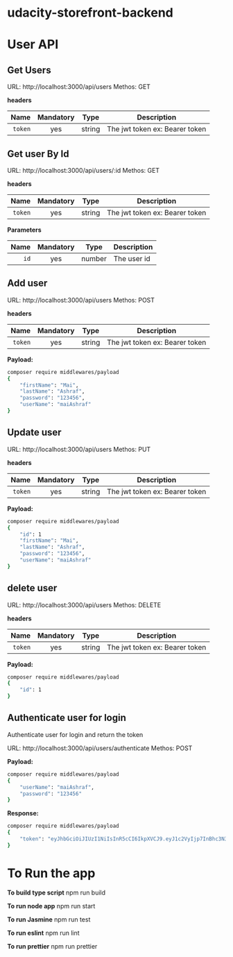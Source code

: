 # udacity-storefront-backend

# User API

## Get Users


URL: http://localhost:3000/api/users
Methos: GET


**headers**


|          Name | Mandatory |  Type   | Description                                                                                                                                                           |
| -------------:|:--------:|:-------:| --------------------------------------------------------------------------------------------------------------------------------------------------------------------- |
|     `token` | yes | string  | The jwt token ex: Bearer token            |

## Get user By Id


URL: http://localhost:3000/api/users/:id
Methos: GET


**headers**

|          Name | Mandatory |  Type   | Description                                                                                                                                                           |
| -------------:|:--------:|:-------:| --------------------------------------------------------------------------------------------------------------------------------------------------------------------- |
|     `token` | yes | string  | The jwt token ex: Bearer token            |


**Parameters**

|          Name | Mandatory |  Type   | Description                                                                                                                                                           |
| -------------:|:--------:|:-------:| --------------------------------------------------------------------------------------------------------------------------------------------------------------------- |
|     `id` | yes | number  | The user id             |


## Add user

URL: http://localhost:3000/api/users 
Methos: POST

**headers**

|          Name | Mandatory |  Type   | Description                                                                                                                                                           |
| -------------:|:--------:|:-------:| --------------------------------------------------------------------------------------------------------------------------------------------------------------------- |
|     `token` | yes | string  | The jwt token ex: Bearer token            |


**Payload:**
```sh
composer require middlewares/payload
{
    "firstName": "Mai",
    "lastName": "Ashraf",
    "password": "123456",
    "userName": "maiAshraf"
}
```

## Update user

URL: http://localhost:3000/api/users 
Methos: PUT

**headers**

|          Name | Mandatory |  Type   | Description                                                                                                                                                           |
| -------------:|:--------:|:-------:| --------------------------------------------------------------------------------------------------------------------------------------------------------------------- |
|     `token` | yes | string  | The jwt token ex: Bearer token            |


**Payload:**
```sh
composer require middlewares/payload
{
    "id": 1
    "firstName": "Mai",
    "lastName": "Ashraf",
    "password": "123456",
    "userName": "maiAshraf"
}
```

## delete user

URL: http://localhost:3000/api/users 
Methos: DELETE

**headers**

|          Name | Mandatory |  Type   | Description                                                                                                                                                           |
| -------------:|:--------:|:-------:| --------------------------------------------------------------------------------------------------------------------------------------------------------------------- |
|     `token` | yes | string  | The jwt token ex: Bearer token            |


**Payload:**
```sh
composer require middlewares/payload
{
    "id": 1
}
```

## Authenticate user for login

Authenticate user for login and return the token

URL: http://localhost:3000/api/users/authenticate 
Methos: POST

**Payload:**
```sh
composer require middlewares/payload
{
    "userName": "maiAshraf",
    "password": "123456"
}
```

**Response:**
```sh
composer require middlewares/payload
{
    "token": "eyJhbGciOiJIUzI1NiIsInR5cCI6IkpXVCJ9.eyJ1c2VyIjp7InBhc3N3b3JkIjoiJDJiJDEwJGhtN05rQmyczIxbEQvdFNHL3c5TXVmRUFhcEFmVzQuazF5UUdBNUdzWXYydWYzZ1ZIUzFXIn0sImlhdCI6MTY3MzE1MjY1N30.HsRUx9REVWoEQbyUunEA2N82R6pfh30BbM0aFYdtkMg"
}
```



# To Run the app

**To build type script**
npm run build

**To run node app**
npm run start

**To run Jasmine**
npm run test

**To run eslint**
npm run lint

**To run prettier**
npm run prettier








